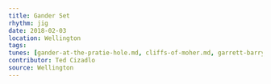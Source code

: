 ```yaml
---
title: Gander Set
rhythm: jig
date: 2018-02-03
location: Wellington
tags:
tunes: [gander-at-the-pratie-hole.md, cliffs-of-moher.md, garrett-barry-s.md]
contributor: Ted Cizadlo
source: Wellington
---
```

